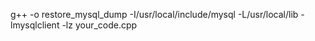g++ -o restore_mysql_dump -I/usr/local/include/mysql -L/usr/local/lib -lmysqlclient -lz your_code.cpp

